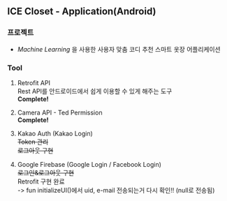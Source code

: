 ## ICE Closet - Application(Android)

### 프로젝트
* _Machine Learning_ 을 사용한 사용자 맞춤 코디 추천 스마트 옷장 어플리케이션

### Tool
1. Retrofit API  
Rest API를 안드로이드에서 쉽게 이용할 수 있게 해주는 도구  
__Complete!__

2. Camera API - Ted Permission  
__Complete!__

3. Kakao Auth (Kakao Login)  
~~Token 관리~~  
~~로그아웃 구현~~

4. Google Firebase (Google Login / Facebook Login)  
~~로그인&로그아웃 구현~~ <br>
Retrofit 구현 완료 <br>
-> fun initializeUI()에서 uid, e-mail 전송되는거 다시 확인!! (null로 전송됨)
